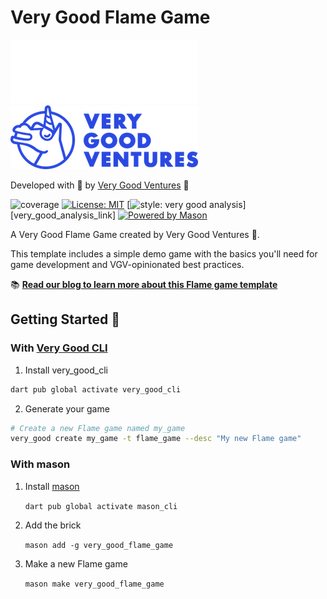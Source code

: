# Very Good Flame Game

[![Very Good Ventures][logo_white]][very_good_ventures_link_dark]
[![Very Good Ventures][logo_black]][very_good_ventures_link_light]

Developed with 💙 by [Very Good Ventures][very_good_ventures_link] 🦄

![coverage][coverage_badge]
[![License: MIT][license_badge]][license_link]
[![style: very good analysis][very_good_analysis_badge]][very_good_analysis_link]
[![Powered by Mason](https://img.shields.io/endpoint?url=https%3A%2F%2Ftinyurl.com%2Fmason-badge)](https://github.com/felangel/mason)

A Very Good Flame Game created by Very Good Ventures 🦄. 

This template includes a simple demo game with the basics you'll need for game development and VGV-opinionated best practices.

📚 [**Read our blog to learn more about this Flame game template**][blog]

## Getting Started 🚀

### With [Very Good CLI][very_good_cli_link]

1. Install very_good_cli

```sh
dart pub global activate very_good_cli
```

2. Generate your game
```sh
# Create a new Flame game named my_game
very_good create my_game -t flame_game --desc "My new Flame game"
```

### With mason

1. Install [mason][mason_link]

   `dart pub global activate mason_cli`

2. Add the brick

   `mason add -g very_good_flame_game`

3. Make a new Flame game

   `mason make very_good_flame_game`

[blog]: https://verygood.ventures/blog/generate-a-game-with-our-new-template
[very_good_cli_link]: https://github.com/VeryGoodOpenSource/very_good_cli
[coverage_badge]: src/very_good_dart_package/coverage_badge.svg
[license_badge]: https://img.shields.io/badge/license-MIT-blue.svg
[license_link]: https://opensource.org/licenses/MIT
[logo_black]: https://raw.githubusercontent.com/VGVentures/very_good_brand/main/styles/README/vgv_logo_black.png#gh-light-mode-only
[logo_white]: https://raw.githubusercontent.com/VGVentures/very_good_brand/main/styles/README/vgv_logo_white.png#gh-dark-mode-only
[mason_link]: https://github.com/felangel/mason
[very_good_analysis_badge]: https://img.shields.io/badge/style-very_good_analysis-B22C89.svg
[very_good_ventures_link]: https://verygood.ventures
[very_good_ventures_link_light]: https://verygood.ventures#gh-light-mode-only
[very_good_ventures_link_dark]: https://verygood.ventures#gh-dark-mode-only
